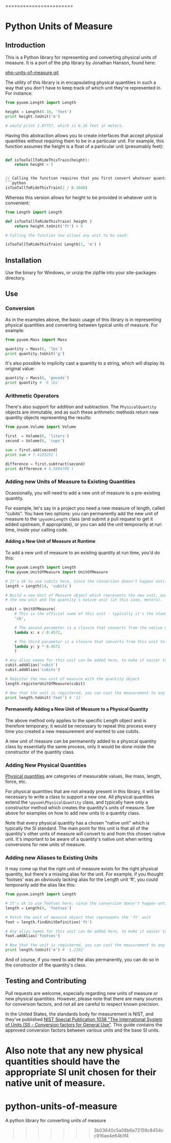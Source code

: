 =======================

# Python Units of Measure

## Introduction
This is a Python library for representing and converting physical units of measure. It is a port of the 
php library by Jonathan Hanson, found here:

[php-units-of-measure.git](https://github.com/triplepoint/php-units-of-measure.git)

The utility of this library is in encapsulating physical quantities in such a way that you don't have to keep track of which
unit they're represented in.  For instance:

```python
from pyuom.Length import Length

height = Length(6.16, 'feet')
print height.toUnit('m')

# would print 1.87757, which is 6.16 feet in meters.

```

Having this abstraction allows you to create interfaces that accept physical quantities
without requiring them to be in a particular unit.  For example, this function assumes the
height is a float of a particular unit (presumably feet):

```python

def isTooTallToRideThisTrain(height):
    return height > 5


// Calling the function requires that you first convert whatever quantity you have into the expected units:
```python
isTooTallToRideThisTrain(2 / 0.3048)
```

Whereas this version allows for height to be provided in whatever unit is convenient:

```python
from Length import Length

def isTooTallToRideThisTrain( height )
    return height.toUnit('ft') > 5

# Calling the function now allows any unit to be used:

isTooTallToRideThisTrain( Length(2, 'm') )

```

## Installation
Use the binary for Windows, or unzip the zipfile into your site-packages directory.

## Use
### Conversion
As in the examples above, the basic usage of this library is in representing physical quantities and converting
between typical units of measure.  For example:
```python
from pyuom.Mass import Mass

quantity = Mass(6, 'lbs')
print quantity.toUnit('g')
```

It's also possible to implicity cast a quantity to a string, which will display its original value:

```python
quantity = Mass(6, 'pounds')
print quantity # '6 lbs'
```

### Arithmetic Operators
There's also support for addition and subtraction.  The `PhysicalQuantity` objects are immutable, and as such
these arithmetic methods return new quantity objects representing the results:

```python
from pyuom.Volume import Volume

first  = Volume(6, 'liters')
second = Volume(6, 'cups')

sum = first.add(second)
print sum # 7.4195292 l

difference = first.subtract(second)
print difference # 4.5804708 l
```

### Adding new Units of Measure to Existing Quantities
Ocassionally, you will need to add a new unit of measure to a pre-existing quantity.

For example, let's say in a project you need a new measure of length, called "cubits".  You have two
options: you can permanently add the new unit of measure to the `\pyuom\Length`
class (and submit a pull request to get it added upstream, if appropriate), or you can add the
unit temporarily at run time, inside your calling code.

#### Adding a New Unit of Measure at Runtime
To add a new unit of measure to an existing quantity at run time, you'd do this:

``` python
from pyuom.Length import Length
from pyuom.UnitOfMeasure import UnitOfMeasure

# It's ok to use cubits here, since the conversion doesn't happen until later
length = Length(14, 'cubits')

# Build a new Unit of Measure object which represents the new unit, and which knows how to convert between
# the new unit and the quantity's native unit (in this case, meters).

cubit = UnitOfMeasure(
    # This is the official name of this unit - typically it's the standard abbreviation
    'cb',

    # The second parameter is a closure that converts from the native unit to this unit
    lambda x: x / 0.4572,

    # The third parameter is a closure that converts from this unit to the native unit
    lambda y: y * 0.4572
    )

# Any alias names for this unit can be added here, to make it easier to use variations
cubit.addAlias('cubit')
cubit.addAlias('cubits')

# Register the new unit of measure with the quantity object
length.registerUnitOfMeasure(cubit)

# Now that the unit is registered, you can cast the measurement to any other measure of length
print length.toUnit('feet') # '21'
```

#### Permanently Adding a New Unit of Measure to a Physical Quantity
The above method only applies to the specific Length object and is therefore temporary; it would
be necessary to repeat this process every time you created a new measurement and wanted to use cubits.

A new unit of measure can be permanently added to a physical quantity class by essentially the same process,
only it would be done inside the constructor of the quantity class.  

### Adding New Physical Quantities
[Physical quantities](http://en.wikipedia.org/wiki/Physical_quantity) are categories of measurable values, like mass, length, force, etc.

For physical quantities that are not already present in this library, it will be necessary to write a class
to support a new one.  All physical quantities extend the `\pyuom\PhysicalQuantity` class, and typically
have only a constructor method which creates the quantity's units of measure.  See above for examples on how to add
new units to a quantity class.

Note that every physical quantity has a chosen "native unit" which is typically the SI standard.  The main point for this
unit is that all of the quantity's other units of measure will convert to and from this chosen native unit.  It's
important to be aware of a quantity's native unit when writing conversions for new units of measure.

### Adding new Aliases to Existing Units
It may come up that the right unit of measure exists for the right physical quantity, but there's a missing
alias for the unit.  For example, if you thought 'footses' was an obviously lacking alias for the Length unit 'ft', you could
temporarily add the alias like this:

``` python
from pyuom.Length import Length

# It's ok to use footses here, since the conversion doesn't happen until later
length = Length(4, 'footses')

# Fetch the unit of measure object that represents the 'ft' unit
foot = length.findUnitDefinition('ft')

# Any alias names for this unit can be added here, to make it easier to use variations
foot.addAlias('footses')

# Now that the unit is registered, you can cast the measurement to any other measure of length
print length.toUnit('m') # '1.2192'
```

And of course, if you need to add the alias permanently, you can do so in the constructor of the quantity's class.

## Testing and Contributing
Pull requests are welcome, especially regarding new units of measure or new physical quantities.  However, please note that there
are many sources for conversion factors, and not all are careful to respect known precision.

In the United States, the standards body for measurement is NIST, and they've published [NIST Special Publication 1038 "The International
System of Units (SI) - Conversion factors for General Use"](http://www.nist.gov/pml/wmd/metric/upload/SP1038.pdf).  This guide
contains the approved conversion factors between various units and the base SI units.

Also note that any new physical quantities should have the appropriate SI unit chosen for their native unit of measure.
=======
python-units-of-measure
=======================

A python library for converting units of measure
>>>>>>> 3b03640c5a08b6e72159c8454cc916ae4e64b1f4

